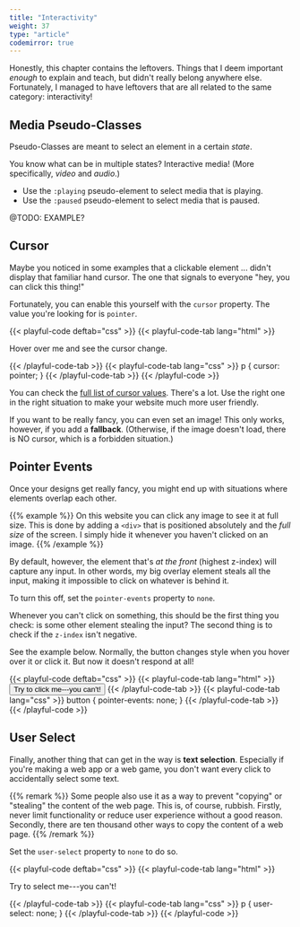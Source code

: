 ```yaml
---
title: "Interactivity"
weight: 37
type: "article"
codemirror: true
---
```


Honestly, this chapter contains the leftovers. Things that I deem important _enough_ to explain and teach, but didn't really belong anywhere else. Fortunately, I managed to have leftovers that are all related to the same category: interactivity!

## Media Pseudo-Classes

Pseudo-Classes are meant to select an element in a certain _state_. 

You know what can be in multiple states? Interactive media! (More specifically, _video_ and _audio_.)

* Use the `:playing` pseudo-element to select media that is playing. 
* Use the `:paused` pseudo-element to select media that is paused.

@TODO: EXAMPLE?

## Cursor

Maybe you noticed in some examples that a clickable element ... didn't display that familiar hand cursor. The one that signals to everyone "hey, you can click this thing!"

Fortunately, you can enable this yourself with the `cursor` property. The value you're looking for is `pointer`.

{{< playful-code deftab="css" >}}
{{< playful-code-tab lang="html" >}}
<p>Hover over me and see the cursor change.</p>
{{< /playful-code-tab >}}
{{< playful-code-tab lang="css" >}}
p {
  cursor: pointer;
}
{{< /playful-code-tab >}}
{{< /playful-code >}}

You can check the [full list of cursor values](https://developer.mozilla.org/en-US/docs/Web/CSS/cursor). There's a lot. Use the right one in the right situation to make your website much more user friendly.

If you want to be really fancy, you can even set an image! This only works, however, if you add a **fallback**. (Otherwise, if the image doesn't load, there is NO cursor, which is a forbidden situation.)

## Pointer Events

Once your designs get really fancy, you might end up with situations where elements overlap each other. 

{{% example %}}
On this website you can click any image to see it at full size. This is done by adding a `<div>` that is positioned absolutely and the _full size_ of the screen. I simply hide it whenever you haven't clicked on an image.
{{% /example %}}

By default, however, the element that's _at the front_ (highest z-index) will capture any input. In other words, my big overlay element steals all the input, making it impossible to click on whatever is behind it.

To turn this off, set the `pointer-events` property to `none`. 

Whenever you can't click on something, this should be the first thing you check: is some other element stealing the input? The second thing is to check if the `z-index` isn't negative.

See the example below. Normally, the button changes style when you hover over it or click it. But now it doesn't respond at all!

{{< playful-code deftab="css" >}}
{{< playful-code-tab lang="html" >}}
<button>Try to click me---you can't!</button>
{{< /playful-code-tab >}}
{{< playful-code-tab lang="css" >}}
button {
  pointer-events: none;
}
{{< /playful-code-tab >}}
{{< /playful-code >}}

## User Select

Finally, another thing that can get in the way is **text selection**. Especially if you're making a web app or a web game, you don't want every click to accidentally select some text.

{{% remark %}}
Some people also use it as a way to prevent "copying" or "stealing" the content of the web page. This is, of course, rubbish. Firstly, never limit functionality or reduce user experience without a good reason. Secondly, there are ten thousand other ways to copy the content of a web page.
{{% /remark %}}

Set the `user-select` property to `none` to do so.

{{< playful-code deftab="css" >}}
{{< playful-code-tab lang="html" >}}
<p>Try to select me---you can't!</p>
{{< /playful-code-tab >}}
{{< playful-code-tab lang="css" >}}
p {
  user-select: none;
}
{{< /playful-code-tab >}}
{{< /playful-code >}}